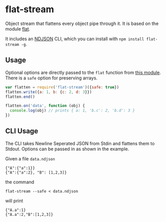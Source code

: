 # flat-stream

Object stream that flattens every object pipe through it. It is based on the module
[flat](https://www.npmjs.org/package/flat).

It includes an [NDJSON](https://github.com/ndjson/ndjson-spec) CLI, which you can install with
`npm install flat-stream -g`.

## Usage

Optional options are directly passed to the `flat` function from [this module](https://www.npmjs.org/package/flat).
There is a `safe` option for preserving arrays.

```js
var flatten = require('flat-stream')({safe: true})
flatten.write({a: 1, b: {c: 2, d: 3}})
flatten.end()

flatten.on('data', function (obj) {
  console.log(obj) // prints { a: 1, 'b.c': 2, 'b.d': 3 }
})
```

## CLI Usage

The CLI takes Newline Seperated JSON from Stdin and flattens them to Stdout. Options can be passed
in as shown in the example.

Given a file `data.ndjson`
```
{"A":{"a":1}}
{"A":{"a":2}, "B": [1,2,3]}
```
the command 

```
flat-stream --safe < data.ndjson
```

will print

```
{"A.a":1}
{"A.a":2,"B":[1,2,3]}
```
